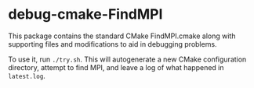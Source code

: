 # debug-cmake-FindMPI

This package contains the standard CMake FindMPI.cmake along with supporting files and modifications to aid in debugging problems.

To use it, run ```./try.sh```. This will autogenerate a new CMake configuration directory, attempt to find MPI, and leave a log of what happened in ```latest.log```.